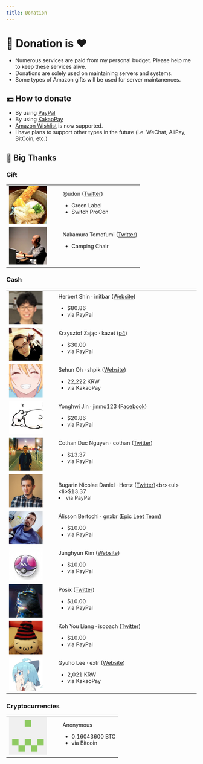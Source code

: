 ```yaml
---
title: Donation
---
```


# &#128184; Donation is ♥

* Numerous services are paid from my personal budget. Please help me to keep these services alive.
* Donations are solely used on maintaining servers and systems.
* Some types of Amazon gifts will be used for server maintanences.

## &#128180; How to donate

* By using [PayPal](https://www.paypal.com/cgi-bin/webscr?cmd=_s-xclick&hosted_button_id=7XMZ85VADYMG2)
* By using <a href="https://qr.kakaopay.com/281006011000024890934332">KakaoPay</a><br>
* <a href="https://www.amazon.co.jp/gp/registry/wishlist/3LVDOY4S0PNRF">Amazon Wishlist</a> is now supported.
* I have plans to support other types in the future (i.e. WeChat, AliPay, BitCoin, etc.)

## &#128583; Big Thanks

### Gift

| | | |
| --- | --- | --- |
| <img src=../assets/profile/udon.jpg width=100> | &emsp; | @udon ([Twitter](https://twitter.com/_sumisaka))<br><ul><li>Green Label</li><li>Switch ProCon</li></ul>|
| <img src=../assets/profile/tomoaxe.jpg width=100> | &emsp; | Nakamura Tomofumi ([Twitter](https://twitter.com/tomoaxe))<br><ul><li>Camping Chair</li><br></ul>|

### Cash
| | | |
| --- | --- | --- |
| <img src=../assets/profile/initbar.png width=100> | &emsp; | Herbert Shin &middot; initbar ([Website](https://init.bar/))<br><ul><li>$80.86</li><li>via PayPal</li></ul> |
| <img src=../assets/profile/kazet.jpg width=100> | &emsp; | Krzysztof Zając &middot; kazet ([p4](https://p4.team/))<br><ul><li>$30.00</li><li>via PayPal</li></ul> |
| <img src=../assets/profile/shpik.jpg width=100> | &emsp; | Sehun Oh &middot; shpik ([Website](https://shpik.kr/))<br><ul><li>22,222 KRW</li><li>via KakaoPay</li></ul> |
| <img src=../assets/profile/jinmo123.jpg width=100> | &emsp; | Yonghwi Jin &middot; jinmo123 ([Facebook](https://facebook.com/jinyonghwi/))<br><ul><li>$20.86</li><li>via PayPal</li></ul> |
| <img src=../assets/profile/cothan.jpg width=100> | &emsp; | Cothan Duc Nguyen &middot; cothan ([Twitter](https://twitter.com/c0th4n))<br><ul><li>$13.37</li><li>via PayPal</li></ul> |
| <img src=../assets/profile/hertz.jpg width=100> | &emsp; | Bugarin Nicolae Daniel &middot; Hertz ([Twitter](https://twitter.com/Hertz_))<br><ul><li>$13.37</li><li>via PayPal</li></ul> |
| <img src=../assets/profile/gnxbr.jpg width=100> | &emsp; | Álisson Bertochi &middot; gnxbr ([Epic Leet Team](https://epicleet.team/))<br><ul><li>$10.00</li><li>via PayPal</li></ul> |
| <img src=../assets/profile/jidoc.jpg width=100> | &emsp; | Junghyun Kim ([Website](https://jidoc.me))<br><ul><li>$10.00</li><li>via PayPal</li></ul> |
| <img src=../assets/profile/posix.jpg width=100> | &emsp; | Posix ([Twitter](https://twitter.com/po6ix))<br><ul><li>$10.00</li><li>via PayPal</li></ul> |
| <img src=../assets/profile/isopach.jpg width=100> | &emsp; | Koh You Liang &middot; isopach ([Twitter](https://twitter.com/kohyouliang))<br><ul><li>$10.00</li><li>via PayPal</li></ul> |
| <img src=../assets/profile/extr.jpg width=100> | &emsp; | Gyuho Lee &middot; extr ([Website](https://slime.kr))<br><ul><li>2,021 KRW</li><li>via KakaoPay</li></ul> |

### Cryptocurrencies
| | | |
| --- | --- | --- |
| <img src=../assets/profile/anonymous.png width=100> | &emsp; | Anonymous<br><ul><li>0.16043600 BTC</li><li>via Bitcoin</li></ul>  |
